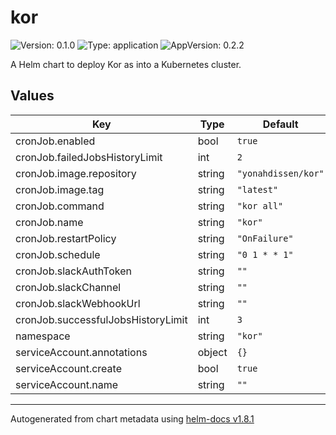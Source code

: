 # kor

![Version: 0.1.0](https://img.shields.io/badge/Version-0.1.0-informational?style=flat-square) ![Type: application](https://img.shields.io/badge/Type-application-informational?style=flat-square) ![AppVersion: 0.2.2](https://img.shields.io/badge/AppVersion-0.2.2-informational?style=flat-square)

A Helm chart to deploy Kor as into a Kubernetes cluster.

## Values

| Key                                | Type   | Default             | Description |
| ---------------------------------- | ------ | ------------------- | ----------- |
| cronJob.enabled                    | bool   | `true`              |             |
| cronJob.failedJobsHistoryLimit     | int    | `2`                 |             |
| cronJob.image.repository           | string | `"yonahdissen/kor"` |             |
| cronJob.image.tag                  | string | `"latest"`          |             |
| cronJob.command                    | string | `"kor all"`         |             |
| cronJob.name                       | string | `"kor"`             |             |
| cronJob.restartPolicy              | string | `"OnFailure"`       |             |
| cronJob.schedule                   | string | `"0 1 * * 1"`       |             |
| cronJob.slackAuthToken             | string | `""`                |             |
| cronJob.slackChannel               | string | `""`                |             |
| cronJob.slackWebhookUrl            | string | `""`                |             |
| cronJob.successfulJobsHistoryLimit | int    | `3`                 |             |
| namespace                          | string | `"kor"`             |             |
| serviceAccount.annotations         | object | `{}`                |             |
| serviceAccount.create              | bool   | `true`              |             |
| serviceAccount.name                | string | `""`                |             |

---

Autogenerated from chart metadata using [helm-docs v1.8.1](https://github.com/norwoodj/helm-docs/releases/v1.8.1)
